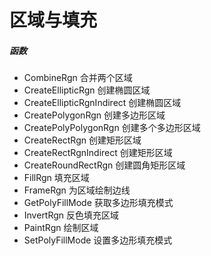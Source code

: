 # 区域与填充
##### 函数
- CombineRgn 合并两个区域
- CreateEllipticRgn 创建椭圆区域
- CreateEllipticRgnIndirect 创建椭圆区域
- CreatePolygonRgn 创建多边形区域
- CreatePolyPolygonRgn 创建多个多边形区域
- CreateRectRgn 创建矩形区域
- CreateRectRgnIndirect 创建矩形区域
- CreateRoundRectRgn 创建圆角矩形区域
- FillRgn 填充区域
- FrameRgn 为区域绘制边线
- GetPolyFillMode 获取多边形填充模式
- InvertRgn 反色填充区域
- PaintRgn 绘制区域
- SetPolyFillMode 设置多边形填充模式